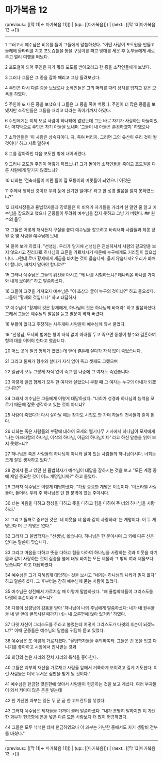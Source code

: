 # 마가복음 12

(previous:: [[막 11|← 마가복음 11]]) | (up:: [[마가복음]]) | (next:: [[막 13|마가복음 13 →]])

***




1 
그러고서 예수님은 비유를 들어 그들에게 말씀하셨다. "어떤 사람이 포도원을 만들고 둘레에 울타리를 치고 포도즙틀을 놓을 구덩이를 파고 망대를 세운 후 농부들에게 세로 주고 멀리 여행을 떠났다. 



2 
포도철이 되어 주인은 자기 몫의 포도를 받아오라고 한 종을 소작인들에게 보냈다. 



3 
그러나 그들은 그 종을 잡아 때리고 그냥 돌려보냈다. 



4 
주인은 다시 다른 종을 보냈으나 소작인들은 그의 머리를 때려 상처를 입히고 갖은 모욕을 하였다. 



5 
주인이 또 다른 종을 보냈으나 그들은 그 종을 죽여 버렸다. 주인이 더 많은 종들을 보냈지만 소작인들은 그들을 때리고 더러는 죽이기까지 하였다. 



6 
주인에게는 이제 보낼 사람이 하나밖에 없었는데 그는 바로 자기가 사랑하는 아들이었다. 마지막으로 주인은 자기 아들을 보내며 '그들이 내 아들은 존경하겠지' 하였으나 



7 
소작인들은 '이 사람은 상속자이다. 자, 죽여 버리자. 그러면 그의 유산이 우리 것이 될 것이다' 하고 서로 말하며 



8 
그를 잡아죽인 다음 포도원 밖에 내어버렸다. 



9 
그러니 포도원 주인이 어떻게 하겠느냐? 그가 돌아와 소작인들을 죽이고 포도원을 다른 사람에게 맡기지 않겠느냐? 



10 
너희는 '건축자들이 버린 돌이 집 모퉁이의 머릿돌이 되었으니 이것은 



11 
주께서 행하신 것이요 우리 눈에 신기한 일이다' 라고 한 성경 말씀을 읽지 못하였느냐?" 



12 
대제사장들과 율법학자들과 장로들은 이 비유가 자기들을 가리켜 한 말인 줄 알고 예수님을 잡으려고 했으나 군중들이 두려워 예수님을 잡지 못하고 그냥 가 버렸다. ## 원수의 올무 



13 
그들은 어떻게 해서든지 구실을 붙여 예수님을 잡으려고 바리새파 사람들과 헤롯 당원 중 몇 사람을 예수님께 보내 



14 
물어 보게 하였다. "선생님, 우리가 알기에 선생님은 진실하셔서 사람의 겉모양을 보지 않으시고 진리대로 하나님의 교훈을 가르치시기 때문에 누구에게도 거리낌이 없으십니다. 그런데 로마 황제에게 세금을 바치는 것이 옳습니까, 옳지 않습니까? 우리가 바쳐야 합니까, 바치지 말아야 합니까?" 



15 
그러나 예수님은 그들의 위선을 아시고 "왜 나를 시험하느냐? 데나리온 하나를 가져와 내게 보여라" 하고 말씀하셨다. 



16 
그들이 그것을 가져오자 예수님은 "이 초상과 글이 누구의 것이냐?" 하고 물으셨다. 그들이 "황제의 것입니다" 하고 대답하자 



17 
예수님이 "황제의 것은 황제에게, 하나님의 것은 하나님께 바쳐라" 하고 말씀하셨다. 그래서 그들은 예수님의 말씀을 듣고 말문이 막혀 버렸다. 



18 
부활이 없다고 주장하는 사두개파 사람들이 예수님께 와서 물었다. 



19 
"선생님, 모세의 법에는 형이 자식 없이 아내를 두고 죽으면 동생이 형수와 결혼하여 형의 대를 이어야 한다고 했습니다. 



20 
어느 곳에 일곱 형제가 있었는데 맏이 결혼해 살다가 자식 없이 죽었습니다. 



21 
그리고 둘째가 형수와 살다가 자식 없이 죽고 셋째도 그랬으며 



22 
일곱이 모두 그렇게 자식 없이 죽고 맨 나중에 그 여자도 죽었습니다. 



23 
이렇게 일곱 형제가 모두 한 여자와 살았으니 부활 때 그 여자는 누구의 아내가 되겠습니까?" 



24 
그래서 예수님은 그들에게 이렇게 대답하셨다. "너희가 성경과 하나님의 능력을 모르기 때문에 잘못 생각하고 있는 것이 아니냐? 



25 
사람이 죽었다가 다시 살아날 때는 장가도 시집도 안 가며 하늘의 천사들과 같이 된다. 



26 
너희는 죽은 사람들의 부활에 대하여 모세의 떨기나무 기사에서 하나님이 모세에게 '나는 아브라함의 하나님, 이삭의 하나님, 야곱의 하나님이다' 라고 하신 말씀을 읽어 보지 못했느냐? 



27 
하나님은 죽은 사람들의 하나님이 아니라 살아 있는 사람들의 하나님이시다. 너희는 크게 잘못 생각하고 있다." 



28 
곁에서 듣고 있던 한 율법학자가 예수님이 대답을 잘하시는 것을 보고 "모든 계명 중에 제일 중요한 것이 어느 계명입니까?" 하고 물었다. 



29 
그러자 예수님은 이렇게 대답하셨다. "가장 중요한 계명은 이것이다. '이스라엘 사람들아, 들어라. 우리 주 하나님은 단 한 분밖에 없는 주이시다. 



30 
너는 마음을 다하고 정성을 다하고 뜻을 다하고 힘을 다하여 주 너의 하나님을 사랑하라.' 



31 
그리고 둘째로 중요한 것은 '네 이웃을 네 몸과 같이 사랑하라' 는 계명이다. 이 두 계명보다 더 큰 계명은 없다." 



32 
그러자 그 율법학자는 "선생님, 옳습니다. 하나님은 한 분이시며 그 외에 다른 신은 없다는 말씀이 맞습니다. 



33 
그리고 마음을 다하고 뜻을 다하고 힘을 다하여 하나님을 사랑하는 것과 이웃을 자기 몸과 같이 사랑하는 것이 짐승을 불에 태워 바치는 모든 제물과 그 밖의 여러 제물보다 낫습니다" 하고 대답하였다. 



34 
예수님은 그가 지혜롭게 대답하는 것을 보시고 "네게는 하나님의 나라가 멀지 않다" 하고 말씀하셨다. 그 후부터는 감히 예수님께 묻는 사람이 없었다. 



35 
예수님은 성전에서 가르치실 때 이렇게 말씀하셨다. "왜 율법학자들이 그리스도를 다윗의 후손이라고 하느냐? 



36 
다윗이 성령님의 감동을 받아 '하나님이 나의 주님에게 말씀하셨다: 내가 네 원수들을 네 발 앞에 굴복시킬 때까지 너는 내 오른편에 앉아 있거라' 하였다. 



37 
다윗 자신이 그리스도를 주라고 불렀는데 어떻게 그리스도가 다윗의 후손이 되겠느냐?" 이때 군중들은 예수님의 말씀을 귀담아 듣고 있었다. 



38 
예수님은 또 이렇게 가르치셨다. "율법학자들을 주의하여라. 그들은 긴 옷을 입고 다니기를 좋아하고 시장에서 인사받는 것과 



39 
회당의 높은 자리와 잔치 자리의 특석을 좋아한다. 



40 
그들은 과부의 재산을 가로채고 사람들 앞에서 거룩하게 보이려고 길게 기도한다. 이런 사람들은 더욱 무서운 심판을 받게 될 것이다." 



41 
예수님은 헌금함 맞은편에 앉아서 사람들이 헌금하는 것을 보고 계셨다. 여러 부자들이 와서 저마다 많은 돈을 넣는데 



42 
한 가난한 과부는 렙돈 두 푼 곧 한 고드란트를 넣었다. 



43 
그러자 예수님은 제자들을 가까이 불러 말씀하셨다. "내가 분명히 말하지만 이 가난한 과부가 헌금함에 돈을 넣은 다른 모든 사람보다 더 많이 헌금하였다. 



44 
그들은 모두 넉넉한 데서 헌금하였으나 이 과부는 가난한 중에서도 자기 생활비 전부를 바쳤다."

***

(previous:: [[막 11|← 마가복음 11]]) | (up:: [[마가복음]]) | (next:: [[막 13|마가복음 13 →]])
